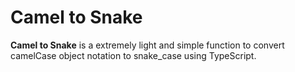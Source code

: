 # Camel to Snake

**Camel to Snake** is a extremely light and simple function to convert camelCase object notation to snake_case using TypeScript.